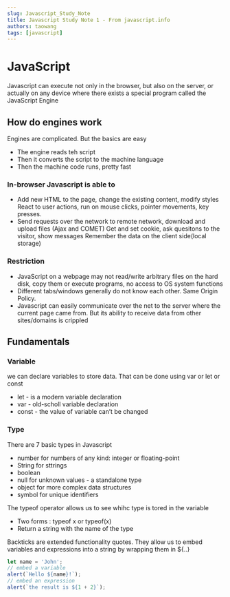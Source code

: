 ```yaml
---
slug: Javascript_Study_Note
title: Javascript Study Note 1 - From javascript.info
authors: taowang
tags: [javascript]
---
```


# JavaScript

Javascript can execute not only in the browser, but also on the server, or actually on any device where there exists a special program called the JavaScript Engine

## How do engines work

Engines are complicated. But the basics are easy

- The engine reads teh script
- Then it converts the script to the machine language
- Then the machine code runs, pretty fast

### In-browser Javascript is able to

- Add new HTML to the page, change the existing content, modify styles
  React to user actions, run on mouse clicks, pointer movements, key presses.
- Send requests over the network to remote network, download and upload files (Ajax and COMET)
  Get and set cookie, ask quesitons to the visitor, show messages
  Remember the data on the client side(local storage)

### Restriction

- JavaScript on a webpage may not read/write arbitrary files on the hard disk, copy them or execute programs, no access to OS system functions
- Different tabs/windows generally do not know each other. Same Origin Policy.
- Javascript can easily communicate over the net to the server where the current page came from. But its ability to receive data from other sites/domains is crippled

## Fundamentals

### Variable

we can declare variables to store data. That can be done using var or let or const

- let - is a modern variable declaration
- var - old-scholl variable declaration
- const - the value of variable can’t be changed

### Type

There are 7 basic types in Javascript

- number for numbers of any kind: integer or floating-point
- String for sttrings
- boolean
- null for unknown values - a standalone type
- object for more complex data structures
- symbol for unique identifiers

The typeof operator allows us to see whihc type is tored in the variable

- Two forms : typeof x or typeof(x)
- Return a string with the name of the type

Backticks are extended functionality quotes. They allow us to embed variables and expressions into a string by wrapping them in ${..}

```js
let name = 'John';
// embed a variable
alert(`Hello ${name}!`);
// embed an expression
alert(`the result is ${1 + 2}`);
```
